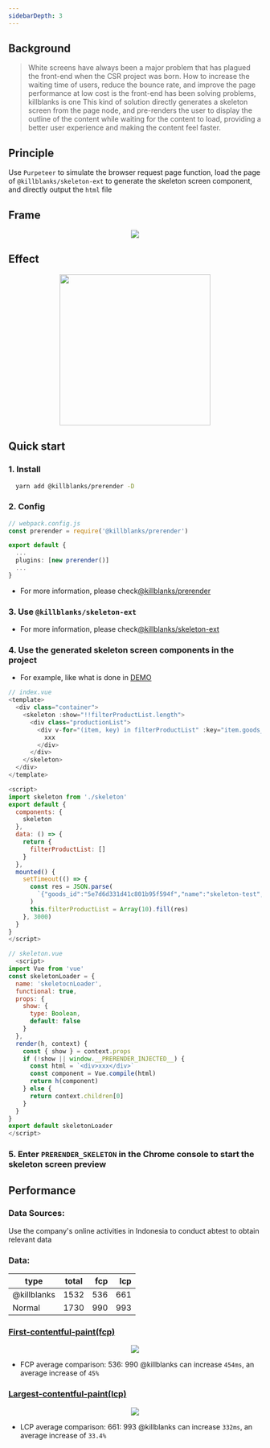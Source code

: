 ```yaml
---
sidebarDepth: 3
---
```


## Background

> White screens have always been a major problem that has plagued the front-end when the CSR project was born. How to increase the waiting time of users, reduce the bounce rate, and improve the page performance at low cost is the front-end has been solving problems, killblanks is one This kind of solution directly generates a skeleton screen from the page node, and pre-renders the user to display the outline of the content while waiting for the content to load, providing a better user experience and making the content feel faster.

## Principle

Use `Purpeteer` to simulate the browser request page function, load the page of `@killblanks/skeleton-ext` to generate the skeleton screen component, and directly output the `html` file

## Frame

<p align="center">
  <img src="./imgs/@killblanks_framework.png" />
</p>

## Effect

<p align="center">
  <img src="./imgs/preview.gif" width="300" />
</p>

## Quick start

### 1. Install

```sh
  yarn add @killblanks/prerender -D
```

### 2. Config

```ts
// webpack.config.js
const prerender = require('@killblanks/prerender')

export default {
  ...
  plugins: [new prerender()]
  ...
}
```

- For more information, please check[@killblanks/prerender](./prerender/)

### 3. Use `@killblanks/skeleton-ext`

- For more information, please check[@killblanks/skeleton-ext](./skeleton-ext/)

### 4. Use the generated skeleton screen components in the project

- For example, like what is done in [DEMO](https://github.com/warpcgd/killblanks/blob/main/packages/docs%26demo/docs/.vuepress/components/effect/basic/index.vue)

```js
// index.vue
<template>
  <div class="container">
    <skeleton :show="!!filterProductList.length">
      <div class="productionList">
        <div v-for="(item, key) in filterProductList" :key="item.goods_id + key" class="production">
          xxx
        </div>
      </div>
    </skeleton>
  </div>
</template>

<script>
import skeleton from './skeleton'
export default {
  components: {
    skeleton
  },
  data: () => {
    return {
      filterProductList: []
    }
  },
  mounted() {
    setTimeout(() => {
      const res = JSON.parse(
        `{"goods_id":"5e7d6d331d41c801b95f594f","name":"skeleton-test","photo":"https://o-static.ihago.net/ikxd/e62403ac0d365c57b4dbc1a0ab7e9cf4/128.png","svga_photo":"","tag":"new","type":1,"type":1805,"real_price":199,"price":299,"discount":8000,"update_time":1594695268}`
      )
      this.filterProductList = Array(10).fill(res)
    }, 3000)
  }
}
</script>
```

```js
// skeleton.vue
  <script>
import Vue from 'vue'
const skeletonLoader = {
  name: 'skeletocnLoader',
  functional: true,
  props: {
    show: {
      type: Boolean,
      default: false
    }
  },
  render(h, context) {
    const { show } = context.props
    if (!show || window.__PRERENDER_INJECTED__) {
      const html = `<div>xxx</div>`
      const component = Vue.compile(html)
      return h(component)
    } else {
      return context.children[0]
    }
  }
}
export default skeletonLoader
</script>
```

### 5. Enter `PRERENDER_SKELETON` in the Chrome console to start the skeleton screen preview

## Performance

### Data Sources:

Use the company's online activities in Indonesia to conduct abtest to obtain relevant data

### Data:

| type        | total | fcp | lcp |
| ----------- | :---: | --: | --: |
| @killblanks | 1532  | 536 | 661 |
| Normal      | 1730  | 990 | 993 |

### [First-contentful-paint(fcp)](https://github.com/w3c/paint-timing)

<p align="center">
  <img src="./imgs/fcp.png" />
</p>

- FCP average comparison: 536: 990 @killblanks can increase `454ms`, an average increase of `45%`

### [Largest-contentful-paint(lcp)](https://github.com/WICG/largest-contentful-paint)

<p align="center">
  <img src="./imgs/lcp.png" />
</p>

- LCP average comparison: 661: 993 @killblanks can increase `332ms`, an average increase of `33.4%`

